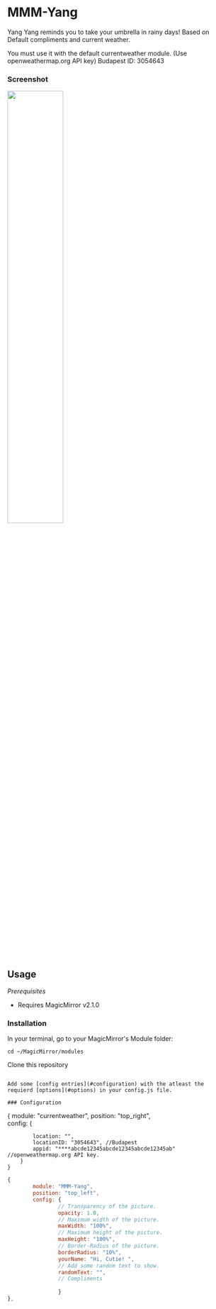 # MMM-Yang
Yang Yang reminds you to take your umbrella in rainy days!
Based on Default compliments and current weather.

You must use it with the default currentweather module. (Use openweathermap.org API key)
Budapest ID: 3054643


### Screenshot


<img style="flat: left; width: 50%;" src="Screenshot/MMM-Yang.png">



## Usage

_Prerequisites_

- Requires MagicMirror v2.1.0

### Installation

In your terminal, go to your MagicMirror's Module folder:

```
cd ~/MagicMirror/modules
```

Clone this repository

```

Add some [config entries](#configuration) with the atleast the requierd [options](#options) in your config.js file. 

### Configuration

```
{
		module: "currentweather",
		position: "top_right",	
		config: {
			
			location: "",
			locationID: "3054643", //Budapest
			appid: "****abcde12345abcde12345abcde12345ab" //openweathermap.org API key.
		}
	}

```javascript
{
        module: "MMM-Yang",
        position: "top_left",
        config: {
                // Transparency of the picture.
                opacity: 1.0,
                // Maximum width of the picture.
                maxWidth: "100%",
                // Maximum height of the picture.
                maxHeight: "100%",
                // Border-Radius of the picture.
                borderRadius: "10%",
                yourName: "Hi, Cutie! ",
                // Add some random text to show.
                randomText: "",
                // Compliments
                
                }
},


